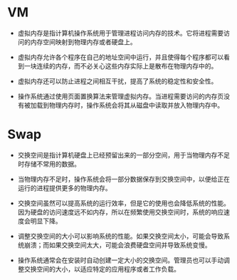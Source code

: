# VM
* 虚拟内存是指计算机操作系统用于管理进程访问内存的技术。它将进程需要访问的内存空间映射到物理内存或者硬盘上。

* 虚拟内存允许各个程序在自己的地址空间中运行，并且使得每个程序都可以看到一块连续的内存，而不必关心这些内存实际上是散布在物理内存中的。

* 虚拟内存还可以防止进程之间相互干扰，提高了系统的稳定性和安全性。

* 操作系统通过使用页面置换算法来管理虚拟内存。当进程需要访问的内存页没有被加载到物理内存时，操作系统会将其从磁盘中读取并放入物理内存中。

# Swap
* 交换空间是指计算机硬盘上已经预留出来的一部分空间，用于当物理内存不足时存储不常用的数据。

* 当物理内存不足时，操作系统会将一部分数据保存到交换空间中，以便给正在运行的进程提供更多的物理内存。

* 交换空间虽然可以提高系统的运行效率，但是它的使用也会降低系统的性能。因为硬盘的访问速度远不如内存，所以在频繁使用交换空间时，系统的响应速度会明显下降。

* 调整交换空间的大小可以影响系统的性能。如果交换空间太小，可能会导致系统崩溃；而如果交换空间太大，可能会浪费硬盘空间并导致系统变慢。

* 操作系统通常会在安装时自动创建一定大小的交换空间。管理员也可以手动调整交换空间的大小，以适应特定的应用程序或者工作负载。